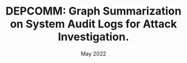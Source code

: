 ---
title: "DEPCOMM: Graph Summarization on System Audit Logs for Attack Investigation."
authors: Zhiqiang Xu, Pengcheng Fang, <b>Changlin Liu</b>, Xusheng Xiao, Yu Wen, Dan Meng
collection: publications
# permalink: /publication/2010-10-01-paper-title-number-2
excerpt: 'A graph summarization approach that generates a summary graph from a dependency graph by partitioning a large graph into process-centric communities and presenting summaries for each community.'
date: May 2022
venue: '43th IEEE Symposium on Security and Privacy (IEEE S&P 2022)'
location: San Diego
paperurl: 'https://www.computer.org/csdl/proceedings-article/sp/2022/131600a070/1wKCe3iwnyE'
#citation: 'Your Name, You. (2009). &quot;Paper Title Number 1.&quot; <i>Journal 1</i>. 1(1).'
---